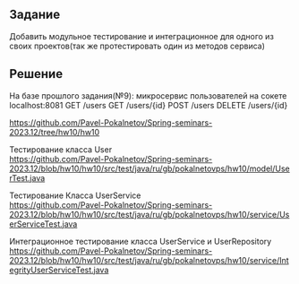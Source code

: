 ## Задание

Добавить модульное тестирование и интеграционное для одного из своих проектов(так же протестировать один из методов сервиса)

## Решение
На базе прошлого задания(№9): микросервис пользователей на сокете localhost:8081
GET /users
GET /users/{id}
POST /users
DELETE /users/{id}

https://github.com/Pavel-Pokalnetov/Spring-seminars-2023.12/tree/hw10/hw10

Тестирование класса User  
https://github.com/Pavel-Pokalnetov/Spring-seminars-2023.12/blob/hw10/hw10/src/test/java/ru/gb/pokalnetovps/hw10/model/UserTest.java  

Тестирование Класса UserService  
https://github.com/Pavel-Pokalnetov/Spring-seminars-2023.12/blob/hw10/hw10/src/test/java/ru/gb/pokalnetovps/hw10/service/UserServiceTest.java  

Интеграционное тестирование класса UserService и UserRepository  
https://github.com/Pavel-Pokalnetov/Spring-seminars-2023.12/blob/hw10/hw10/src/test/java/ru/gb/pokalnetovps/hw10/service/IntegrityUserServiceTest.java  
